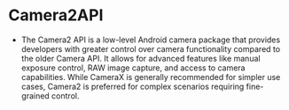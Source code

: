 # Camera2API
- The Camera2 API is a low-level Android camera package that provides developers with greater control over camera functionality compared to the older Camera API. It allows for advanced features like manual exposure control, RAW image capture, and access to camera capabilities. While CameraX is generally recommended for simpler use cases, Camera2 is preferred for complex scenarios requiring fine-grained control.
